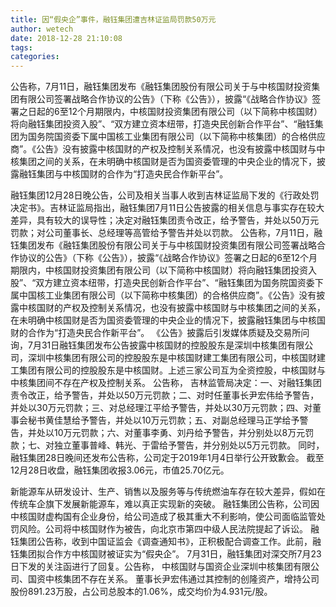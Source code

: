 ```yaml
---
title: 因“假央企”事件，融钰集团遭吉林证监局罚款50万元
author: wetech
date: 2018-12-28 21:10:08
tags: 
categories: 
---
```

公告称，7月11日，融钰集团发布《融钰集团股份有限公司关于与中核国财投资集团有限公司签署战略合作协议的公告》（下称《公告》），披露“《战略合作协议》签署之日起的6至12个月期限内，中核国财投资集团有限公司（以下简称中核国财）将向融钰集团投资入股”、“双方建立资本纽带，打造央民创新合作平台”、“融钰集团为国务院国资委下属中国核工业集团有限公司（以下简称中核集团）的合格供应商”。《公告》没有披露中核国财的产权及控制关系情况，也没有披露中核国财与中核集团之间的关系，在未明确中核国财是否为国资委管理的中央企业的情况下，披露融钰集团与中核国财的合作为“打造央民合作新平台”。
<!-- more -->
融钰集团12月28日晚公告，公司及相关当事人收到吉林证监局下发的《行政处罚决定书》。吉林证监局指出，融钰集团7月11日公告披露的相关信息与事实存在较大差异，具有较大的误导性；决定对融钰集团责令改正，给予警告，并处以50万元罚款；对公司董事长、总经理等高管给予警告并处以罚款。
公告称，7月11日，融钰集团发布《融钰集团股份有限公司关于与中核国财投资集团有限公司签署战略合作协议的公告》（下称《公告》），披露“《战略合作协议》签署之日起的6至12个月期限内，中核国财投资集团有限公司（以下简称中核国财）将向融钰集团投资入股”、“双方建立资本纽带，打造央民创新合作平台”、“融钰集团为国务院国资委下属中国核工业集团有限公司（以下简称中核集团）的合格供应商”。《公告》没有披露中核国财的产权及控制关系情况，也没有披露中核国财与中核集团之间的关系，在未明确中核国财是否为国资委管理的中央企业的情况下，披露融钰集团与中核国财的合作为“打造央民合作新平台”。
《公告》披露后引发媒体质疑及交易所问询，7月31日融钰集团发布公告披露中核国财的控股股东是深圳中核集团有限公司，深圳中核集团有限公司的控股股东是中核国财建工集团有限公司，中核国财建工集团有限公司的控股股东是中核国财。上述三家公司互为全资控股，中核国财与中核集团间不存在产权及控制关系。
公告称，
吉林监管局决定：一、对融钰集团责令改正，给予警告，并处以50万元罚款；二、对时任董事长尹宏伟给予警告，并处以30万元罚款；三、对总经理江平给予警告，并处以30万元罚款；四、对董事会秘书黄佳慧给予警告，并处以10万元罚款；五、对副总经理马正学给予警告，并处以10万元罚款；六、对董事李勇、刘丹给予警告，并分别处以8万元罚款；七、对独立董事普峰、韩光、于雷给予警告，并分别处以5万元罚款。
同时，融钰集团28日晚间还发布公告称，公司定于2019年1月4日举行公开致歉会。
截至12月28日收盘，融钰集团收报3.06元，市值25.70亿元。
 
 
新能源车从研发设计、生产、销售以及服务等与传统燃油车存在较大差异，假如在传统车企旗下发展新能源车，难以真正实现新的突破。
融钰集团公告称，公司因中核国财虚构国有企业身份，给公司造成了极其重大不利影响，使公司面临监管处罚风险。公司将中核国财作为被告，向北京市第四中级人民法院提起了诉讼。
融钰集团公告称，收到中国证监会《调查通知书》，正积极配合调查工作。此前，融钰集团拟合作方中核国财被证实为“假央企”。
7月31日，融钰集团对深交所7月23日下发的关注函进行了回复。公告称， 中核国财与国资企业深圳中核集团有限公司、国资中核集团不存在关系。
董事长尹宏伟通过其控制的创隆资产，增持公司股份891.23万股，占公司总股本的1.06%，成交均价为4.931元/股。
